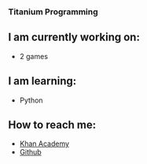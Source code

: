 ### Titanium Programming

<!--
**Titanium-Programming/Titanium-Programming** is a ✨ _special_ ✨ repository because its `README.md` (this file) appears on your GitHub profile.

Here are some ideas to get you started:

- 🔭 I’m currently working on ...
- 🌱 I’m currently learning ...
- 👯 I’m looking to collaborate on ...
- 🤔 I’m looking for help with ...
- 💬 Ask me about ...
- 📫 How to reach me: ...
- 😄 Pronouns: ...
- ⚡ Fun fact: ...-->
## I am currently working on:
 - 2 games
 
## I am learning:
 - Python
 
## How to reach me:
 - [Khan Academy](https://www.khanacademy.org/profile/kaid_50708538864371849001721/)
 - [Github](https://github.com/Titanium-Programming/)
